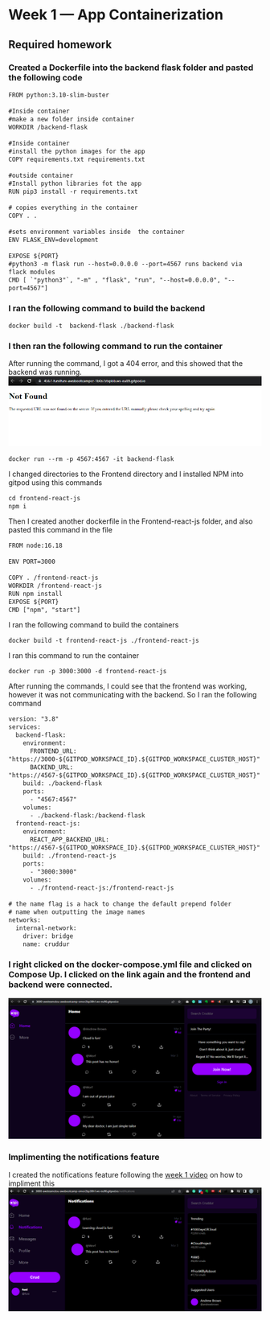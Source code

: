 # Week 1 — App Containerization

## Required homework

### Created a Dockerfile into the backend flask folder and pasted the following code

```
FROM python:3.10-slim-buster

#Inside container
#make a new folder inside container
WORKDIR /backend-flask

#Inside container
#install the python images for the app
COPY requirements.txt requirements.txt

#outside container
#Install python libraries fot the app
RUN pip3 install -r requirements.txt

# copies everything in the container
COPY . .

#sets environment variables inside  the container
ENV FLASK_ENV=development

EXPOSE ${PORT}
#python3 -m flask run --host=0.0.0.0 --port=4567 runs backend via flack modules
CMD [ `"python3"`, "-m" , "flask", "run", "--host=0.0.0.0", "--port=4567"] 
```


### I ran the following command to build the backend
```
docker build -t  backend-flask ./backend-flask
```

### I then ran the following command to run the container

After running the command, I got a 404 error, and this showed that the backend was running.
![Image of the 404 page](asset/week%201%20404.png)

```
docker run --rm -p 4567:4567 -it backend-flask 
```

I changed directories to the Frontend directory and I installed NPM into gitpod using this commands
```
cd frontend-react-js
npm i
```
Then I created another dockerfile in the Frontend-react-js folder, and also pasted this command in the file
```
FROM node:16.18

ENV PORT=3000

COPY . /frontend-react-js
WORKDIR /frontend-react-js
RUN npm install
EXPOSE ${PORT}
CMD ["npm", "start"]
```

I ran the following command to build the containers
```
docker build -t frontend-react-js ./frontend-react-js
```
I ran this command to run the container
```
docker run -p 3000:3000 -d frontend-react-js
```

After running the commands, I could see that the frontend was working, however it was not communicating with the backend. So I ran the following command 
```
version: "3.8"
services:
  backend-flask:
    environment:
      FRONTEND_URL: "https://3000-${GITPOD_WORKSPACE_ID}.${GITPOD_WORKSPACE_CLUSTER_HOST}"
      BACKEND_URL: "https://4567-${GITPOD_WORKSPACE_ID}.${GITPOD_WORKSPACE_CLUSTER_HOST}"
    build: ./backend-flask
    ports:
      - "4567:4567"
    volumes:
      - ./backend-flask:/backend-flask
  frontend-react-js:
    environment:
      REACT_APP_BACKEND_URL: "https://4567-${GITPOD_WORKSPACE_ID}.${GITPOD_WORKSPACE_CLUSTER_HOST}"
    build: ./frontend-react-js
    ports:
      - "3000:3000"
    volumes:
      - ./frontend-react-js:/frontend-react-js

# the name flag is a hack to change the default prepend folder
# name when outputting the image names
networks: 
  internal-network:
    driver: bridge
    name: cruddur
```

### I right clicked on the docker-compose.yml file and clicked on Compose Up. I clicked on the link again and the frontend and backend were connected.

![image of port 3000 working properly](asset/week1-port-3000.png)


### Implimenting the notifications feature
I created the notifications feature following the [week 1 video](https://www.youtube.com/watch?v=k-_o0cCpksk&list=PLBfufR7vyJJ7k25byhRXJldB5AiwgNnWv&index=27) on how to impliment this
![image of notifications page](asset/week1-notifications-page.png)
